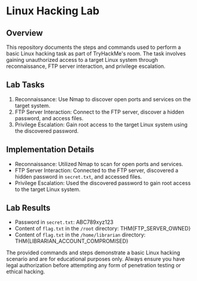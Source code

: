 # Linux Hacking Lab

## Overview
This repository documents the steps and commands used to perform a basic Linux hacking task as part of TryHackMe's room. The task involves gaining unauthorized access to a target Linux system through reconnaissance, FTP server interaction, and privilege escalation.

## Lab Tasks
1. Reconnaissance: Use Nmap to discover open ports and services on the target system.
2. FTP Server Interaction: Connect to the FTP server, discover a hidden password, and access files.
3. Privilege Escalation: Gain root access to the target Linux system using the discovered password.

## Implementation Details
- Reconnaissance: Utilized Nmap to scan for open ports and services.
- FTP Server Interaction: Connected to the FTP server, discovered a hidden password in `secret.txt`, and accessed files.
- Privilege Escalation: Used the discovered password to gain root access to the target Linux system.

## Lab Results
- Password in `secret.txt`: ABC789xyz123
- Content of `flag.txt` in the `/root` directory: THM{FTP_SERVER_OWNED}
- Content of `flag.txt` in the `/home/librarian` directory: THM{LIBRARIAN_ACCOUNT_COMPROMISED}

The provided commands and steps demonstrate a basic Linux hacking scenario and are for educational purposes only. Always ensure you have legal authorization before attempting any form of penetration testing or ethical hacking.
